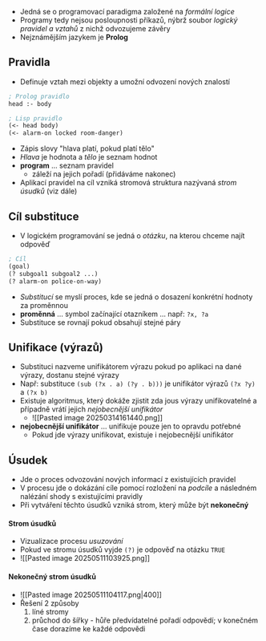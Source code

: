 - Jedná se o programovací paradigma založené na *formální logice*
- Programy tedy nejsou posloupnosti příkazů, nýbrž soubor *logický pravidel a vztahů* z nichž odvozujeme závěry
- Nejznámějším jazykem je **Prolog**
## Pravidla
- Definuje vztah mezi objekty a umožní odvození nových znalostí
```lisp
; Prolog pravidlo
head :- body

; Lisp pravidlo
(<- head body)
(<- alarm-on locked room-danger)
```
- Zápis slovy "hlava platí, pokud platí tělo"
- *Hlava* je hodnota a *tělo* je seznam hodnot
- **program** ... seznam pravidel
	- záleží na jejich pořadí (přidáváme nakonec)
- Aplikací pravidel na cíl vzniká stromová struktura nazývaná *strom úsudků* (viz dále)
## Cíl substituce
- V logickém programování se jedná o *otázku*, na kterou chceme najít odpověď
```lisp
; Cíl
(goal)
(? subgoal1 subgoal2 ...)
(? alarm-on police-on-way)
```
- *Substitucí* se myslí proces, kde se jedná o dosazení konkrétní hodnoty za proměnnou
- **proměnná** ... symbol začínající otazníkem ... např: `?x, ?a`
- Substituce se rovnají pokud obsahují stejné páry
## Unifikace (výrazů)
- Substituci nazveme unifikátorem výrazu pokud po aplikaci na dané výrazy, dostanu stejné výrazy
- Např: substituce `(sub (?x . a) (?y . b)))` je unifikátor výrazů `(?x ?y)` a `(?x b)`
- Existuje algoritmus, který dokáže zjistit zda jous výrazy unifikovatelné a případně vrátí jejich *nejobecnější unifikátor*
	- ![[Pasted image 20250314161440.png]]
- **nejobecnější unifikátor** ... unifikuje pouze jen to opravdu potřebné
	- Pokud jde výrazy unifikovat, existuje i nejobecnější unifikátor
## Úsudek
- Jde o proces odvozování nových informací z existujících pravidel
- V procesu jde o dokázání cíle pomocí rozložení na *podcíle* a následném nalézání shody s existujícími pravidly
- Při vytváření těchto úsudků vzniká strom, který může být **nekonečný**
#### Strom úsudků
- Vizualizace procesu *usuzování*
- Pokud ve stromu úsudků vyjde `(?)` je odpověď na otázku `TRUE`
- ![[Pasted image 20250511103925.png]]
#### Nekonečný strom úsudků
- ![[Pasted image 20250511104117.png|400]]
- Řešení 2 způsoby
	 1) líné stromy
	 2) průchod do šířky - hůře předvídatelné pořadí odpovědí; v konečném čase dorazíme ke každé odpovědi